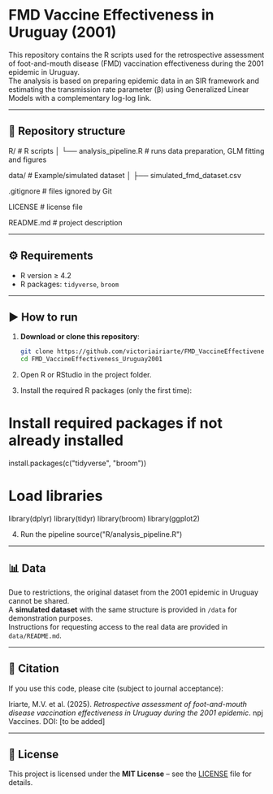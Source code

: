 # FMD Vaccine Effectiveness in Uruguay (2001)

This repository contains the R scripts used for the retrospective assessment of foot-and-mouth disease (FMD) vaccination effectiveness during the 2001 epidemic in Uruguay.  
The analysis is based on preparing epidemic data in an SIR framework and estimating the transmission rate parameter (β) using Generalized Linear Models with a complementary log-log link.

---
## 📂 Repository structure

R/ # R scripts
│ └── analysis_pipeline.R # runs data preparation, GLM fitting and figures

data/ # Example/simulated dataset
│ ├── simulated_fmd_dataset.csv

.gitignore # files ignored by Git

LICENSE # license file

README.md # project description

---

## ⚙️ Requirements
- R version ≥ 4.2  
- R packages: `tidyverse`, `broom`

---

## ▶️ How to run

1. **Download or clone this repository**:
   ```bash
   git clone https://github.com/victoriairiarte/FMD_VaccineEffectiveness_Uruguay2001.git
   cd FMD_VaccineEffectiveness_Uruguay2001

2. Open R or RStudio in the project folder.

3. Install the required R packages (only the first time):
# Install required packages if not already installed
install.packages(c("tidyverse", "broom"))

# Load libraries
library(dplyr)
library(tidyr)
library(broom)
library(ggplot2)


4. Run the pipeline
   source("R/analysis_pipeline.R")

---

## 📊 Data
Due to restrictions, the original dataset from the 2001 epidemic in Uruguay cannot be shared.  
A **simulated dataset** with the same structure is provided in `/data` for demonstration purposes.  
Instructions for requesting access to the real data are provided in `data/README.md`.  

---

## 📖 Citation
If you use this code, please cite (subject to journal acceptance):   

Iriarte, M.V. et al. (2025). *Retrospective assessment of foot-and-mouth disease vaccination effectiveness in Uruguay during the 2001 epidemic*. npj Vaccines. DOI: [to be added]  

---

## 📜 License
This project is licensed under the **MIT License** – see the [LICENSE](LICENSE) file for details.  


